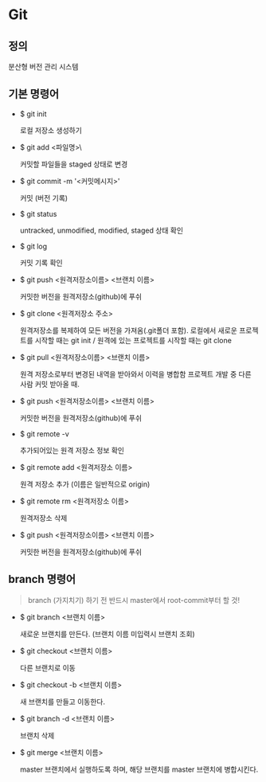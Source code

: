 # Git



## 정의

분산형 버전 관리 시스템



## 기본 명령어

- $ git init

  로컬 저장소 생성하기	

  

- $ git add <파일명>\

  커밋할 파일들을 staged 상태로 변경	

  

- $ git commit -m '<커밋메시지>'

  커밋 (버전 기록)	

  

- $ git status

  untracked, unmodified, modified, staged 상태 확인

  

- $ git log

  커밋 기록 확인

  

- $ git push <원격저장소이름> <브랜치 이름>

  커밋한 버전을 원격저장소(github)에 푸쉬

  

- $ git clone <원격저장소 주소>

  원격저장소를 복제하여 모든 버전을 가져옴(.git폴더 포함).
  로컬에서 새로운 프로젝트를 시작할 때는 git init / 원격에 있는 프로젝트를 시작할 때는 git clone

  

- $ git pull <원격저장소이름> <브랜치 이름>

  원격 저장소로부터 변경된 내역을 받아와서 이력을 병합함
  프로젝트 개발 중 다른 사람 커밋 받아올 때.

  

- $ git push <원격저장소이름> <브랜치 이름>

  커밋한 버전을 원격저장소(github)에 푸쉬

  

- $ git remote -v

  추가되어있는 원격 저장소 정보 확인

  

- $ git remote add <원격저장소 이름> <url>

  원격 저장소 추가 (이름은 일반적으로 origin)

  

- $ git remote rm <원격저장소 이름>

  원격저장소 삭제

  

- $ git push <원격저장소이름> <브랜치 이름>

  커밋한 버전을 원격저장소(github)에 푸쉬



## branch 명령어

> branch (가지치기) 하기 전 반드시 master에서 root-commit부터 할 것!



- $ git branch <브랜치 이름>

  새로운 브랜치를 만든다. (브랜치 이름 미입력시 브랜치 조회)

  

- $ git checkout <브랜치 이름>

  다른 브랜치로 이동

  

- $ git checkout -b <브랜치 이름>

  새 브랜치를 만들고 이동한다.

  

- $ git branch -d <브랜치 이름>

  브랜치 삭제

  

- $ git merge <브랜치 이름>

  master 브랜치에서 실행하도록 하며, 해당 브랜치를 master 브랜치에 병합시킨다.

